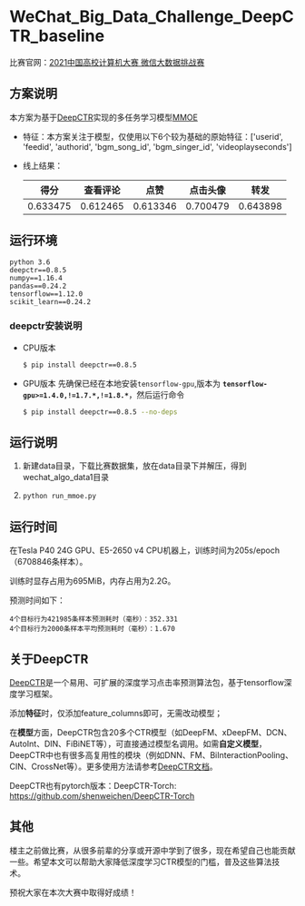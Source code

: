 # WeChat_Big_Data_Challenge_DeepCTR_baseline

比赛官网：[2021中国高校计算机大赛 微信大数据挑战赛](https://algo.weixin.qq.com/) 

## 方案说明

本方案为基于[DeepCTR](https://github.com/shenweichen/DeepCTR)实现的多任务学习模型[MMOE](https://dl.acm.org/doi/10.1145/3219819.3220007)

- 特征：本方案关注于模型，仅使用以下6个较为基础的原始特征：['userid', 'feedid', 'authorid', 'bgm_song_id', 'bgm_singer_id', 'videoplayseconds']


- 线上结果：

  | 得分     | 查看评论 | 点赞     | 点击头像 | 转发     |
  | -------- | -------- | -------- | -------- | -------- |
  | 0.633475 | 0.612465 | 0.613346 | 0.700479 | 0.643898 |


## 运行环境
```
python 3.6
deepctr==0.8.5
numpy==1.16.4
pandas==0.24.2
tensorflow==1.12.0
scikit_learn==0.24.2
```

### deepctr安装说明
- CPU版本
  ```bash
  $ pip install deepctr==0.8.5
  ```
- GPU版本
  先确保已经在本地安装`tensorflow-gpu`,版本为 **`tensorflow-gpu>=1.4.0,!=1.7.*,!=1.8.*`**，然后运行命令
    ```bash
    $ pip install deepctr==0.8.5 --no-deps
    ```

## 运行说明
1. 新建data目录，下载比赛数据集，放在data目录下并解压，得到wechat_algo_data1目录

2. ```bash
   python run_mmoe.py
   ```


## 运行时间

在Tesla P40 24G GPU、E5-2650 v4 CPU机器上，训练时间为205s/epoch（6708846条样本）。

训练时显存占用为695MiB，内存占用为2.2G。

预测时间如下：

```
4个目标行为421985条样本预测耗时（毫秒）：352.331
4个目标行为2000条样本平均预测耗时（毫秒）：1.670
```

## 关于DeepCTR

[DeepCTR](https://github.com/shenweichen/DeepCTR)是一个易用、可扩展的深度学习点击率预测算法包，基于tensorflow深度学习框架。

添加**特征**时，仅添加feature_columns即可，无需改动模型；

在**模型**方面，DeepCTR包含20多个CTR模型（如DeepFM、xDeepFM、DCN、AutoInt、DIN、FiBiNET等），可直接通过模型名调用。如需**自定义模型**，DeepCTR中也有很多高复用性的模块（例如DNN、FM、BiInteractionPooling、CIN、CrossNet等）。更多使用方法请参考[DeepCTR文档](http://deepctr-doc.readthedocs.io/)。

DeepCTR也有pytorch版本：DeepCTR-Torch: https://github.com/shenweichen/DeepCTR-Torch


## 其他

楼主之前做比赛，从很多前辈的分享或开源中学到了很多，现在希望自己也能贡献一些。希望本文可以帮助大家降低深度学习CTR模型的门槛，普及这些算法技术。

预祝大家在本次大赛中取得好成绩！
